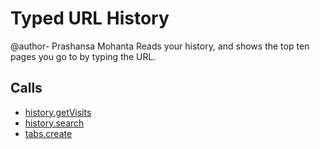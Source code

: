 
Typed URL History
=======
@author- Prashansa Mohanta
Reads your history, and shows the top ten pages you go to by typing the URL.


Calls
-----

* [history.getVisits](https://developer.chrome.com/extensions/history#method-getVisits)
* [history.search](https://developer.chrome.com/extensions/history#method-search)
* [tabs.create](https://developer.chrome.com/extensions/tabs#method-create)
